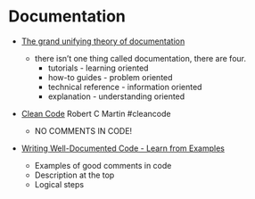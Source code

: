 Documentation
=============

* [The grand unifying theory of documentation](https://documentation.divio.com)
    *  there isn’t one thing called documentation, there are four.
        * tutorials - learning oriented
        * how-to guides - problem oriented
        * technical reference - information oriented
        * explanation - understanding oriented

* [Clean Code]() Robert C Martin #cleancode
    * NO COMMENTS IN CODE!
* [Writing Well-Documented Code - Learn from Examples](https://codecatalog.org/2021/09/04/well-documented-code.html)
    * Examples of good comments in code
    * Description at the top
    * Logical steps
